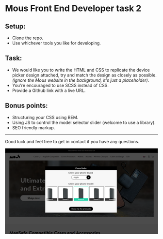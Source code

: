 # Mous Front End Developer task 2

## Setup:
- Clone the repo.
- Use whichever tools you like for developing.

## Task:
- We would like you to write the HTML and CSS to replicate the device picker design attached, try and match the design as closely as possible. *(ignore the Mous website in the background, it's just a placeholder)*.
- You're encouraged to use SCSS instead of CSS.
- Provide a Github link with a live URL.

## Bonus points:
- Structuring your CSS using BEM.
- Using JS to control the model selector slider (welcome to use a library).
- SEO friendly markup.

---

Good luck and feel free to get in contact if you have any questions.

![Mous device picker design](https://github.com/maxoys45/MousTask2/blob/master/design.png)
